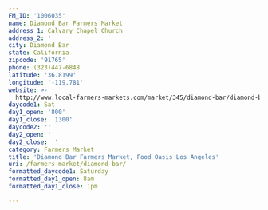 ```yaml
---
FM_ID: '1006035'
name: Diamond Bar Farmers Market
address_1: Calvary Chapel Church
address_2: ''
city: Diamond Bar
state: California
zipcode: '91765'
phone: (323)447-6848
latitude: '36.8199'
longitude: '-119.781'
website: >-
  http://www.local-farmers-markets.com/market/345/diamond-bar/diamond-bar-farmers-market
daycode1: Sat
day1_open: '800'
day1_close: '1300'
daycode2: ''
day2_open: ''
day2_close: ''
category: Farmers Market
title: 'Diamond Bar Farmers Market, Food Oasis Los Angeles'
uri: /farmers-market/diamond-bar/
formatted_daycode1: Saturday
formatted_day1_open: 8am
formatted_day1_close: 1pm

---
```

